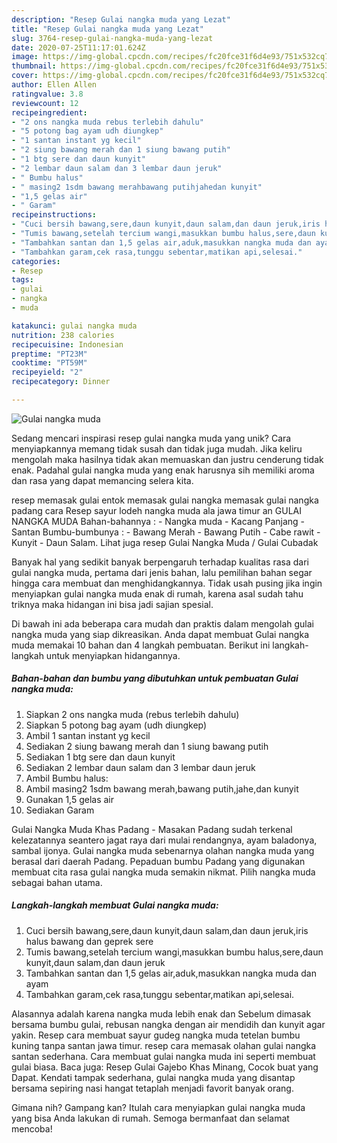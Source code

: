 ```yaml
---
description: "Resep Gulai nangka muda yang Lezat"
title: "Resep Gulai nangka muda yang Lezat"
slug: 3764-resep-gulai-nangka-muda-yang-lezat
date: 2020-07-25T11:17:01.624Z
image: https://img-global.cpcdn.com/recipes/fc20fce31f6d4e93/751x532cq70/gulai-nangka-muda-foto-resep-utama.jpg
thumbnail: https://img-global.cpcdn.com/recipes/fc20fce31f6d4e93/751x532cq70/gulai-nangka-muda-foto-resep-utama.jpg
cover: https://img-global.cpcdn.com/recipes/fc20fce31f6d4e93/751x532cq70/gulai-nangka-muda-foto-resep-utama.jpg
author: Ellen Allen
ratingvalue: 3.8
reviewcount: 12
recipeingredient:
- "2 ons nangka muda rebus terlebih dahulu"
- "5 potong bag ayam udh diungkep"
- "1 santan instant yg kecil"
- "2 siung bawang merah dan 1 siung bawang putih"
- "1 btg sere dan daun kunyit"
- "2 lembar daun salam dan 3 lembar daun jeruk"
- " Bumbu halus"
- " masing2 1sdm bawang merahbawang putihjahedan kunyit"
- "1,5 gelas air"
- " Garam"
recipeinstructions:
- "Cuci bersih bawang,sere,daun kunyit,daun salam,dan daun jeruk,iris halus bawang dan geprek sere"
- "Tumis bawang,setelah tercium wangi,masukkan bumbu halus,sere,daun kunyit,daun salam,dan daun jeruk"
- "Tambahkan santan dan 1,5 gelas air,aduk,masukkan nangka muda dan ayam"
- "Tambahkan garam,cek rasa,tunggu sebentar,matikan api,selesai."
categories:
- Resep
tags:
- gulai
- nangka
- muda

katakunci: gulai nangka muda 
nutrition: 238 calories
recipecuisine: Indonesian
preptime: "PT23M"
cooktime: "PT59M"
recipeyield: "2"
recipecategory: Dinner

---
```



![Gulai nangka muda](https://img-global.cpcdn.com/recipes/fc20fce31f6d4e93/751x532cq70/gulai-nangka-muda-foto-resep-utama.jpg)

Sedang mencari inspirasi resep gulai nangka muda yang unik? Cara menyiapkannya memang tidak susah dan tidak juga mudah. Jika keliru mengolah maka hasilnya tidak akan memuaskan dan justru cenderung tidak enak. Padahal gulai nangka muda yang enak harusnya sih memiliki aroma dan rasa yang dapat memancing selera kita.

resep memasak gulai entok memasak gulai nangka memasak gulai nangka padang cara Resep sayur lodeh nangka muda ala jawa timur an GULAI NANGKA MUDA Bahan-bahannya : - Nangka muda - Kacang Panjang - Santan Bumbu-bumbunya : - Bawang Merah - Bawang Putih - Cabe rawit - Kunyit - Daun Salam. Lihat juga resep Gulai Nangka Muda / Gulai Cubadak

Banyak hal yang sedikit banyak berpengaruh terhadap kualitas rasa dari gulai nangka muda, pertama dari jenis bahan, lalu pemilihan bahan segar hingga cara membuat dan menghidangkannya. Tidak usah pusing jika ingin menyiapkan gulai nangka muda enak di rumah, karena asal sudah tahu triknya maka hidangan ini bisa jadi sajian spesial.


Di bawah ini ada beberapa cara mudah dan praktis dalam mengolah gulai nangka muda yang siap dikreasikan. Anda dapat membuat Gulai nangka muda memakai 10 bahan dan 4 langkah pembuatan. Berikut ini langkah-langkah untuk menyiapkan hidangannya.

<!--inarticleads1-->

##### Bahan-bahan dan bumbu yang dibutuhkan untuk pembuatan Gulai nangka muda:

1. Siapkan 2 ons nangka muda (rebus terlebih dahulu)
1. Siapkan 5 potong bag ayam (udh diungkep)
1. Ambil 1 santan instant yg kecil
1. Sediakan 2 siung bawang merah dan 1 siung bawang putih
1. Sediakan 1 btg sere dan daun kunyit
1. Sediakan 2 lembar daun salam dan 3 lembar daun jeruk
1. Ambil  Bumbu halus:
1. Ambil  masing2 1sdm bawang merah,bawang putih,jahe,dan kunyit
1. Gunakan 1,5 gelas air
1. Sediakan  Garam


Gulai Nangka Muda Khas Padang - Masakan Padang sudah terkenal kelezatannya seantero jagat raya dari mulai rendangnya, ayam baladonya, sambal ijonya. Gulai nangka muda sebenarnya olahan nangka muda yang berasal dari daerah Padang. Pepaduan bumbu Padang yang digunakan membuat cita rasa gulai nangka muda semakin nikmat. Pilih nangka muda sebagai bahan utama. 

<!--inarticleads2-->

##### Langkah-langkah membuat Gulai nangka muda:

1. Cuci bersih bawang,sere,daun kunyit,daun salam,dan daun jeruk,iris halus bawang dan geprek sere
1. Tumis bawang,setelah tercium wangi,masukkan bumbu halus,sere,daun kunyit,daun salam,dan daun jeruk
1. Tambahkan santan dan 1,5 gelas air,aduk,masukkan nangka muda dan ayam
1. Tambahkan garam,cek rasa,tunggu sebentar,matikan api,selesai.


Alasannya adalah karena nangka muda lebih enak dan Sebelum dimasak bersama bumbu gulai, rebusan nangka dengan air mendidih dan kunyit agar yakin. Resep cara membuat sayur gudeg nangka muda tetelan bumbu kuning tanpa santan jawa timur. resep cara memasak olahan gulai nangka santan sederhana. Cara membuat gulai nangka muda ini seperti membuat gulai biasa. Baca juga: Resep Gulai Gajebo Khas Minang, Cocok buat yang Dapat. Kendati tampak sederhana, gulai nangka muda yang disantap bersama sepiring nasi hangat tetaplah menjadi favorit banyak orang. 

Gimana nih? Gampang kan? Itulah cara menyiapkan gulai nangka muda yang bisa Anda lakukan di rumah. Semoga bermanfaat dan selamat mencoba!
